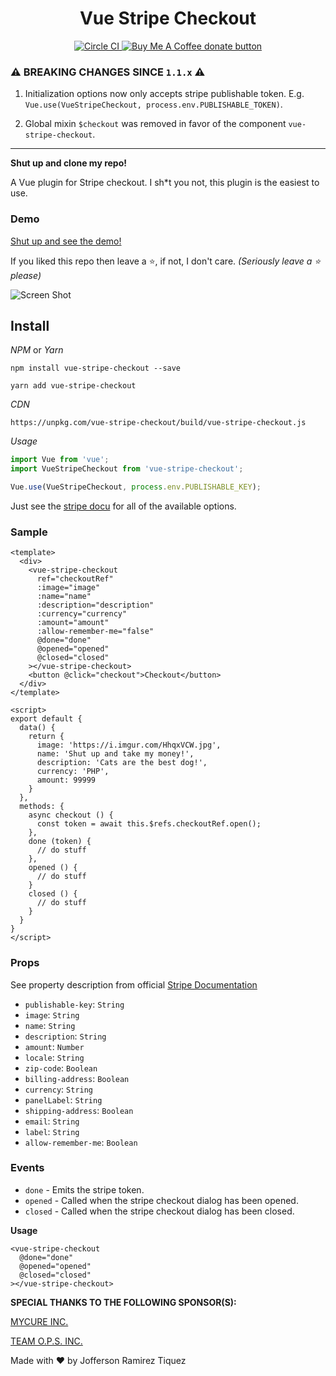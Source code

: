 
<center>
  <h1> Vue Stripe Checkout </h1>
  <span>
    <a href="https://circleci.com/gh/jofftiquez/vue-stripe-checkout" title="Circle CI">
      <img src="https://circleci.com/gh/jofftiquez/vue-stripe-checkout.svg?style=shield" alt="Circle CI"/>
    </a>
  </span>
  <span class="badge-buymeacoffee">
    <a href="https://www.buymeacoffee.com/jofftiquez" title="Donate to this project using Buy Me A Coffee">
      <img src="https://img.shields.io/badge/buy%20me%20a%20coffee-donate-brightgreen.svg" alt="Buy Me A Coffee donate button" />
    </a>
  </span>
</center>

### ⚠️ BREAKING CHANGES SINCE `1.1.x` ⚠️

1. Initialization options now only accepts stripe publishable token. E.g. `Vue.use(VueStripeCheckout, process.env.PUBLISHABLE_TOKEN)`.

2. Global mixin `$checkout` was removed in favor of the component `vue-stripe-checkout`.

---- 

**Shut up and clone my repo!**

A Vue plugin for Stripe checkout. I sh\*t you not, this plugin is the easiest to use. 

### Demo

[Shut up and see the demo!](https://jofftiquez.github.io/vue-stripe-checkout/)

If you liked this repo then leave a :star:, if not, I don't care. *(Seriously leave a :star: please)*

![Screen Shot](https://i.imgur.com/hV6iNj3.png)

## Install

*NPM* or *Yarn*

`npm install vue-stripe-checkout --save`

`yarn add vue-stripe-checkout`

*CDN*

`https://unpkg.com/vue-stripe-checkout/build/vue-stripe-checkout.js`

*Usage*

```javascript
import Vue from 'vue';
import VueStripeCheckout from 'vue-stripe-checkout';

Vue.use(VueStripeCheckout, process.env.PUBLISHABLE_KEY);
```

Just see the [stripe docu](https://stripe.com/docs/checkout#integration-simple-options) for all of the available options.

### Sample

```vue
<template>
  <div>
    <vue-stripe-checkout
      ref="checkoutRef"
      :image="image"
      :name="name"
      :description="description"
      :currency="currency"
      :amount="amount"
      :allow-remember-me="false"
      @done="done"
      @opened="opened"
      @closed="closed"
    ></vue-stripe-checkout>
    <button @click="checkout">Checkout</button>
  </div>
</template>

<script>
export default {
  data() {
    return {
      image: 'https://i.imgur.com/HhqxVCW.jpg',
      name: 'Shut up and take my money!',
      description: 'Cats are the best dog!',
      currency: 'PHP',
      amount: 99999
    }
  },
  methods: {
    async checkout () {
      const token = await this.$refs.checkoutRef.open();
    },
    done (token) {
      // do stuff
    },
    opened () {
      // do stuff 
    }
    closed () {
      // do stuff 
    }
  }
}
</script>
```

### Props

See property description from official [Stripe Documentation](https://stripe.com/docs/checkout#highly-recommended)

- `publishable-key`: `String`
- `image`: `String`
- `name`: `String`
- `description`: `String`
- `amount`: `Number`
- `locale`: `String`
- `zip-code`: `Boolean`
- `billing-address`: `Boolean`
- `currency`: `String`
- `panelLabel`: `String`
- `shipping-address`: `Boolean`
- `email`: `String`
- `label`: `String`
- `allow-remember-me`: `Boolean`

### Events

- `done` - Emits the stripe token.
- `opened` - Called when the stripe checkout dialog has been opened.
- `closed` - Called when the stripe checkout dialog has been closed.

**Usage**

```vue
<vue-stripe-checkout
  @done="done"
  @opened="opened"
  @closed="closed"
></vue-stripe-checkout>
```

**SPECIAL THANKS TO THE FOLLOWING SPONSOR(S):**

[MYCURE INC.](https://www.mycure.md)

[TEAM O.P.S. INC.](http://myteamops.com/)

Made with :heart: by Jofferson Ramirez Tiquez

